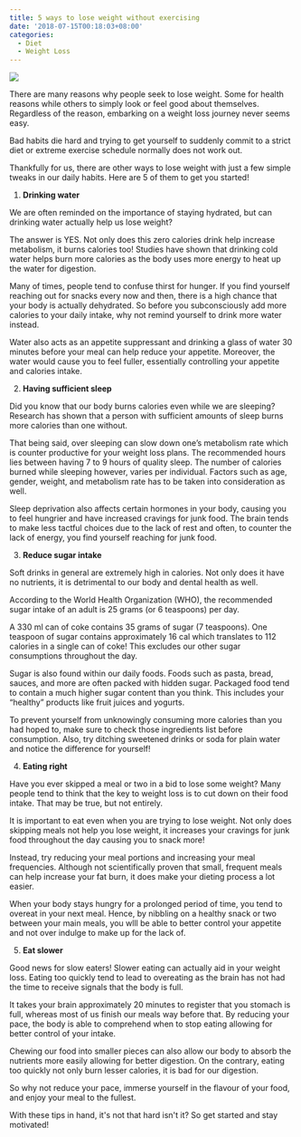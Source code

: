```yaml
---
title: 5 ways to lose weight without exercising
date: '2018-07-15T00:18:03+08:00'
categories:
  - Diet
  - Weight Loss
---
```

![](/img/pixabay_loose-pants.jpg)

There are many reasons why people seek to lose weight. Some for health reasons while others to simply look or feel good about themselves. Regardless of the reason, embarking on a weight loss journey never seems easy.

Bad habits die hard and trying to get yourself to suddenly commit to a strict diet or extreme exercise schedule normally does not work out.

Thankfully for us, there are other ways to lose weight with just a few simple tweaks in our daily habits. Here are 5 of them to get you started!

1. **Drinking water**

  We are often reminded on the importance of staying hydrated, but can drinking water actually help us lose weight?
  
  The answer is YES. Not only does this zero calories drink help increase metabolism, it burns calories too! Studies have shown that drinking cold water helps burn more calories as the body uses more energy to heat up the water for digestion.
  
  Many of times, people tend to confuse thirst for hunger. If you find yourself reaching out for snacks every now and then, there is a high chance that your body is actually dehydrated. So before you subconsciously add more calories to your daily intake, why not remind yourself to drink more water instead.
  
  Water also acts as an appetite suppressant and drinking a glass of water 30 minutes before your meal can help reduce your appetite. Moreover, the water would cause you to feel fuller, essentially controlling your appetite and calories intake.

2. **Having sufficient sleep**

  Did you know that our body burns calories even while we are sleeping? Research has shown that a person with sufficient amounts of sleep burns more calories than one without.
  
  That being said, over sleeping can slow down one’s metabolism rate which is counter productive for your weight loss plans. The recommended hours lies between having 7 to 9 hours of quality sleep. The number of calories burned while sleeping however, varies per individual. Factors such as age, gender, weight, and metabolism rate has to be taken into consideration as well.
  
  Sleep deprivation also affects certain hormones in your body, causing you to feel hungrier and have increased cravings for junk food. The brain tends to make less tactful choices due to the lack of rest and often, to counter the lack of energy, you find yourself reaching for junk food. 
  
3. **Reduce sugar intake**

  Soft drinks in general are extremely high in calories. Not only does it have no nutrients, it is detrimental to our body and dental health as well.
  
  According to the World Health Organization (WHO), the recommended sugar intake of an adult is 25 grams (or 6 teaspoons) per day.
  
  A 330 ml can of coke contains 35 grams of sugar (7 teaspoons). One teaspoon of sugar contains approximately 16 cal which translates to 112 calories in a single can of coke! This excludes our other sugar consumptions throughout the day.
  
  Sugar is also found within our daily foods. Foods such as pasta, bread, sauces, and more are often packed with hidden sugar. Packaged food tend to contain a much higher sugar content than you think. This includes your “healthy” products like fruit juices and yogurts.
  
  To prevent yourself from unknowingly consuming more calories than you had hoped to, make sure to check those ingredients list before consumption. Also, try ditching sweetened drinks or soda for plain water and notice the difference for yourself!
  
4. **Eating right**

  Have you ever skipped a meal or two in a bid to lose some weight? Many people tend to think that the key to weight loss is to cut down on their food intake. That may be true, but not entirely.
  
  It is important to eat even when you are trying to lose weight. Not only does skipping meals not help you lose weight, it increases your cravings for junk food throughout the day causing you to snack more!
  
  Instead, try reducing your meal portions and increasing your meal frequencies. Although not scientifically proven that small, frequent meals can help increase your fat burn, it does make your dieting process a lot easier.
  
  When your body stays hungry for a prolonged period of time, you tend to overeat in your next meal.  Hence, by nibbling on a healthy snack or two between your main meals, you wlll be able to better control your appetite and not over indulge to make up for the lack of.
  
5. **Eat slower**

  Good news for slow eaters! Slower eating can actually aid in your weight loss. Eating too quickly tend to lead to overeating as the brain has not had the time to receive signals that the body is full.
  
  It takes your brain approximately 20 minutes to register that you stomach is full, whereas most of us finish our meals way before that. By reducing your pace, the body is able to comprehend when to stop eating allowing for better control of your intake.
  
  Chewing our food into smaller pieces can also allow our body to absorb the nutrients  more easily allowing for better digestion. On the contrary, eating too quickly not only burn lesser calories, it is bad for our digestion.
  
  So why not reduce your pace, immerse yourself in the flavour of your food, and enjoy your meal to the fullest.
  
With these tips in hand, it's not that hard isn't it? So get started and stay motivated!
